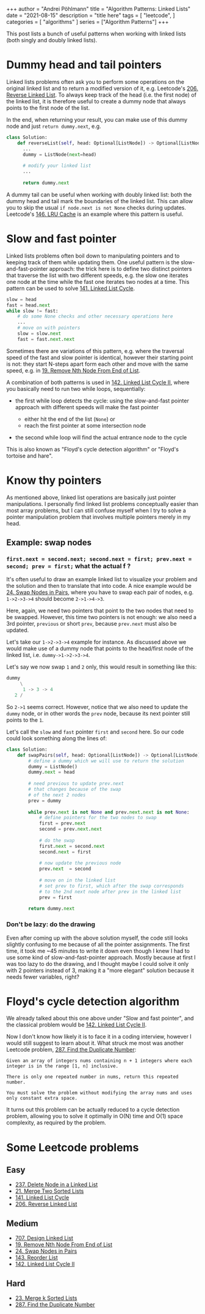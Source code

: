 +++ author = "Andrei Pöhlmann"
title = "Algorithm Patterns: Linked Lists"
date = "2021-08-15"
description = "title here"
tags = [
"leetcode",
]
categories = [
"algorithms"
]
series = ["Algorithm Patterns"]
+++

This post lists a bunch of useful patterns when working with linked lists (both singly and doubly linked lists).


# Dummy head and tail pointers

Linked lists problems often ask you to perform some operations on the original linked list and to return
a modified version of it, e.g. Leetcode's [206. Reverse Linked List](https://leetcode.com/problems/reverse-linked-list/).
To always keep track of the head (i.e. the first node) of the linked list, it is therefore useful to create a dummy 
node that always points to the first node of the list. 

In the end, when returning your result, you can
make use of this dummy node and just `return dummy.next`, e.g.

```python
class Solution:
    def reverseList(self, head: Optional[ListNode]) -> Optional[ListNode]:
      ...
      dummy = ListNode(next=head)
      
      # modify your linked list
      ...
      
      return dummy.next
```

A dummy tail can be useful when working with doubly linked list: both the dummy head and tail mark the
boundaries of the linked list. This can allow you to skip the usual `if node.next is not None` checks during updates. 
Leetcode's [146. LRU Cache](https://leetcode.com/problems/lru-cache/) is an example where this pattern is useful. 

# Slow and fast pointer

Linked lists problems often boil down to manipulating pointers and to keeping track of them while updating them. One 
useful pattern is the slow-and-fast-pointer approach: the trick here is to define two distinct pointers that
traverse the list with two different speeds, e.g. the slow one iterates one node at the time while the fast
one iterates two nodes at a time. This pattern can be used to solve 
[141. Linked List Cycle](https://leetcode.com/problems/linked-list-cycle/). 

```Python
slow = head
fast = head.next
while slow != fast:
    # do some None checks and other necessary operations here
    ...
    # move on with pointers
    slow = slow.next
    fast = fast.next.next

```

Sometimes there are variations of this pattern, e.g. where the traversal speed of the fast and slow pointer 
is identical, however their starting point is not: they start N-steps apart form each other and move with the 
same speed, e.g. in [19. Remove Nth Node From End of List](https://leetcode.com/problems/remove-nth-node-from-end-of-list/). 

A combination of both patterns is used in [142. Linked List Cycle II](https://leetcode.com/problems/linked-list-cycle-ii/), 
where you basically need to run two while loops, sequentially: 

* the first while loop detects the cycle: using the slow-and-fast pointer approach with different speeds will make the 
fast pointer 
  * either hit the end of the list (`None`) or
  * reach the first pointer at some intersection node
    
* the second while loop will find the actual entrance node to the cycle

This is also known as "Floyd's cycle detection algorithm" or "Floyd's tortoise and hare".

# Know thy pointers 

As mentioned above, linked list operations are basically just pointer manipulations. I personally find linked list 
problems conceptually easier than most array problems, but I can still confuse myself when I try to solve a pointer
manipulation problem that involves multiple pointers merely in my head. 

## Example: swap nodes
### `first.next = second.next; second.next = first; prev.next = second; prev = first;` what the actual f ?

It's often useful to draw an example linked list
to visualize your problem and the solution and then to translate that into code. A nice example would be 
[24. Swap Nodes in Pairs](https://leetcode.com/problems/swap-nodes-in-pairs/), where you have to swap each pair of nodes, 
e.g. `1->2->3->4` should become `2->1->4->3`.

Here, again, we need two pointers that point to the two nodes that need to be swapped. However, this time two pointers 
is not enough: we also need a 3rd pointer, `previous` or short `prev`, because `prev.next` must also be updated. 

Let's take our `1->2->3->4` example for instance. As discussed above we would make use of
a dummy node that points to the head/first node of the linked list, i.e. `dummy->1->2->3->4`. 

Let's say we now swap `1` and `2` only, this would result in something like this:

```Python
dummy
     \
      1 -> 3 -> 4
   2 /
```
So `2->1` seems correct. However, notice that we also need to update the `dummy` node, or in other words the `prev` node,
because its next pointer still points to the `1`. 

Let's call the `slow` and `fast` pointer `first` and `second` here. So our code could look something along the lines of:

```Python
class Solution:
    def swapPairs(self, head: Optional[ListNode]) -> Optional[ListNode]:
        # define a dummy which we will use to return the solution
        dummy = ListNode()
        dummy.next = head
        
        # need previous to update prev.next
        # that changes because of the swap
        # of the next 2 nodes
        prev = dummy
        
        while prev.next is not None and prev.next.next is not None:
            # define pointers for the two nodes to swap
            first = prev.next
            second = prev.next.next
            
            # do the swap
            first.next = second.next
            second.next = first
            
            # now update the previous node
            prev.next  = second
            
            # move on in the linked list
            # set prev to first, which after the swap corresponds
            # to the 2nd next node after prev in the linked list 
            prev = first
            
        return dummy.next
```
### Don't be lazy: do the drawing

Even after coming up with the above solution myself, the code still looks slightly confusing to me because of all 
the pointer assignments. The first time, it took me ~45 minutes to write it down even though I knew I had to
use some kind of slow-and-fast-pointer approach. Mostly because at first I was too lazy to do the drawing, 
and I thought maybe I could solve it only with 2 pointers instead of 3, making it a "more elegant" solution
because it needs fewer variables, right?

#  Floyd's cycle detection algorithm

We already talked about this one above under "Slow and fast pointer", and the classical problem would be 
[142. Linked List Cycle II](https://leetcode.com/problems/linked-list-cycle-ii/).

Now I don't know how likely it is to face it in a coding interview, however I would still suggest to learn about it. What 
struck me most was another Leetcode problem, [287. Find the Duplicate Number](https://leetcode.com/problems/find-the-duplicate-number/):

```bigquery
Given an array of integers nums containing n + 1 integers where each integer is in the range [1, n] inclusive.

There is only one repeated number in nums, return this repeated number.

You must solve the problem without modifying the array nums and uses only constant extra space.

```

It turns out this problem can be actually reduced to a cycle detection problem, allowing you to solve it optimally in 
O(N) time and O(1) space complexity, as required by the problem.


# Some Leetcode problems

## Easy
* [237. Delete Node in a Linked List](https://leetcode.com/problems/delete-node-in-a-linked-list/)
* [21. Merge Two Sorted Lists](https://leetcode.com/problems/merge-two-sorted-lists/)
* [141. Linked List Cycle](https://leetcode.com/problems/linked-list-cycle/)
* [206. Reverse Linked List](https://leetcode.com/problems/reverse-linked-list/)
## Medium
* [707. Design Linked List](https://leetcode.com/problems/design-linked-list/)
* [19. Remove Nth Node From End of List](https://leetcode.com/problems/remove-nth-node-from-end-of-list/)
* [24. Swap Nodes in Pairs](https://leetcode.com/problems/swap-nodes-in-pairs/)
* [143. Reorder List](https://leetcode.com/problems/reorder-list/)  
* [142. Linked List Cycle II](https://leetcode.com/problems/linked-list-cycle-ii/)
## Hard
* [23. Merge k Sorted Lists](https://leetcode.com/problemset/all/?page=1&search=linked+lists)
* [287. Find the Duplicate Number](https://leetcode.com/problems/find-the-duplicate-number/)